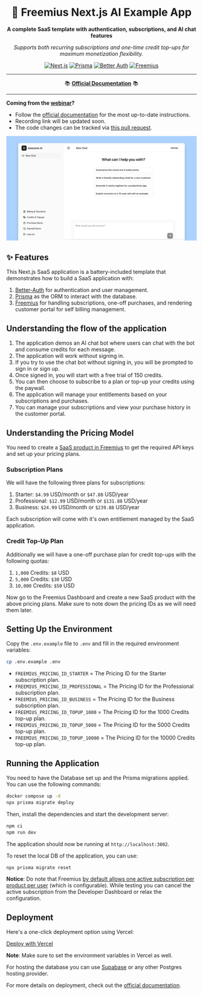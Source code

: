 <div align="center">

# 🚀 Freemius Next.js AI Example App

**A complete SaaS template with authentication, subscriptions, and AI chat features**

_Supports both recurring subscriptions and one-time credit top-ups for maximum monetization flexibility._

[![Next.js](https://img.shields.io/badge/Next.js-15-black?logo=next.js)](https://nextjs.org/)
[![Prisma](https://img.shields.io/badge/Prisma-6-2D3748?logo=prisma)](https://www.prisma.io/)
[![Better Auth](https://img.shields.io/badge/Better--Auth-1-blue)](https://www.better-auth.com/)
[![Freemius](https://img.shields.io/badge/Freemius-SaaS-green)](https://freemius.com/)

---

📚 **[Official Documentation](https://freemius.com/help/documentation/saas-sdk/framework/nextjs/)** 📚

</div>

---

**Coming from the [webinar](https://freemius.com/build-and-monetize-your-saas-webinar/)?**

- Follow the [official documentation](https://freemius.com/help/documentation/saas-sdk/framework/nextjs/) for the most
  up-to-date instructions.
- Recording link will be updated soon.
- The code changes can be tracked via [this pull request](https://github.com/Freemius/ai-chat-nextjs-example/pull/2).

![Demo Screenshot](./awesome-ai-chat-app.png)

## ✨ Features

This Next.js SaaS application is a battery-included template that demonstrates how to build a SaaS application with:

1. [Better-Auth](https://www.better-auth.com/) for authentication and user management.
2. [Prisma](https://www.prisma.io/) as the ORM to interact with the database.
3. [Freemius](https://freemius.com/) for handling subscriptions, one-off purchases, and rendering customer portal for
   self billing management.

## Understanding the flow of the application

1. The application demos an AI chat bot where users can chat with the bot and consume credits for each message.
1. The application will work without signing in.
1. If you try to use the chat bot without signing in, you will be prompted to sign in or sign up.
1. Once signed in, you will start with a free trial of 150 credits.
1. You can then choose to subscribe to a plan or top-up your credits using the paywall.
1. The application will manage your entitlements based on your subscriptions and purchases.
1. You can manage your subscriptions and view your purchase history in the customer portal.

## Understanding the Pricing Model

You need to create a [SaaS product in Freemius](https://freemius.com/help/documentation/saas/saas-plans-pricing/) to get
the required API keys and set up your pricing plans.

### Subscription Plans

We will have the following three plans for subscriptions:

1. Starter: `$4.99` USD/month or `$47.88` USD/year
2. Professional: `$12.99` USD/month or `$131.88` USD/year
3. Business: `$24.99` USD/month or `$239.88` USD/year

Each subscription will come with it's own entitlement managed by the SaaS application.

### Credit Top-Up Plan

Additionally we will have a one-off purchase plan for credit top-ups with the following quotas:

1. `1,000` Credits: `$8` USD
2. `5,000` Credits: `$30` USD
3. `10,000` Credits: `$50` USD

Now go to the Freemius Dashboard and create a new SaaS product with the above pricing plans. Make sure to note down the
pricing IDs as we will need them later.

## Setting Up the Environment

Copy the `.env.example` file to `.env` and fill in the required environment variables:

```bash
cp .env.example .env
```

- `FREEMIUS_PRICING_ID_STARTER` = The Pricing ID for the Starter subscription plan.
- `FREEMIUS_PRICING_ID_PROFESSIONAL` = The Pricing ID for the Professional subscription plan.
- `FREEMIUS_PRICING_ID_BUSINESS` = The Pricing ID for the Business subscription plan.
- `FREEMIUS_PRICING_ID_TOPUP_1000` = The Pricing ID for the 1000 Credits top-up plan.
- `FREEMIUS_PRICING_ID_TOPUP_5000` = The Pricing ID for the 5000 Credits top-up plan.
- `FREEMIUS_PRICING_ID_TOPUP_10000` = The Pricing ID for the 10000 Credits top-up plan.

## Running the Application

You need to have the Database set up and the Prisma migrations applied. You can use the following commands:

```bash
docker compose up -d
npx prisma migrate deploy
```

Then, install the dependencies and start the development server:

```bash
npm ci
npm run dev
```

The application should now be running at `http://localhost:3002`.

To reset the local DB of the application, you can use:

```bash
npx prisma migrate reset
```

**Notice**: Do note that Freemius
[by default allows one active subscription per product per user](https://freemius.com/help/documentation/saas/saas-integration/#restricting-or-relaxing-single-subscription-per-user)
(which is configurable). While testing you can cancel the active subscription from the Developer Dashboard or relax the
configuration.

## Deployment

Here's a one-click deployment option using Vercel:

[Deploy with Vercel](https://vercel.com/new/clone?repository-url=https%3A%2F%2Fgithub.com%2FFreemius%2Fai-chat-nextjs-example%2Ftree%2Fmain&template=nextjs)

**Note**: Make sure to set the environment variables in Vercel as well.

For hosting the database you can use [Supabase](https://supabase.com/database) or any other Postgres hosting provider.

For more details on deployment, check out the
[official documentation](https://nextjs.org/docs/app/getting-started/deploying).
